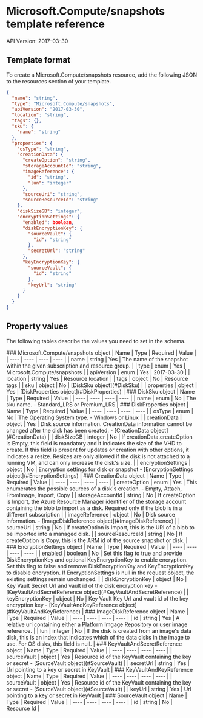 # Microsoft.Compute/snapshots template reference
API Version: 2017-03-30
## Template format

To create a Microsoft.Compute/snapshots resource, add the following JSON to the resources section of your template.

```json
{
  "name": "string",
  "type": "Microsoft.Compute/snapshots",
  "apiVersion": "2017-03-30",
  "location": "string",
  "tags": {},
  "sku": {
    "name": "string"
  },
  "properties": {
    "osType": "string",
    "creationData": {
      "createOption": "string",
      "storageAccountId": "string",
      "imageReference": {
        "id": "string",
        "lun": "integer"
      },
      "sourceUri": "string",
      "sourceResourceId": "string"
    },
    "diskSizeGB": "integer",
    "encryptionSettings": {
      "enabled": boolean,
      "diskEncryptionKey": {
        "sourceVault": {
          "id": "string"
        },
        "secretUrl": "string"
      },
      "keyEncryptionKey": {
        "sourceVault": {
          "id": "string"
        },
        "keyUrl": "string"
      }
    }
  }
}
```
## Property values

The following tables describe the values you need to set in the schema.

<a id="Microsoft.Compute/snapshots" />
### Microsoft.Compute/snapshots object
|  Name | Type | Required | Value |
|  ---- | ---- | ---- | ---- |
|  name | string | Yes | The name of the snapshot within the given subscription and resource group. |
|  type | enum | Yes | Microsoft.Compute/snapshots |
|  apiVersion | enum | Yes | 2017-03-30 |
|  location | string | Yes | Resource location |
|  tags | object | No | Resource tags |
|  sku | object | No | [DiskSku object](#DiskSku) |
|  properties | object | Yes | [DiskProperties object](#DiskProperties) |


<a id="DiskSku" />
### DiskSku object
|  Name | Type | Required | Value |
|  ---- | ---- | ---- | ---- |
|  name | enum | No | The sku name. - Standard_LRS or Premium_LRS |


<a id="DiskProperties" />
### DiskProperties object
|  Name | Type | Required | Value |
|  ---- | ---- | ---- | ---- |
|  osType | enum | No | The Operating System type. - Windows or Linux |
|  creationData | object | Yes | Disk source information. CreationData information cannot be changed after the disk has been created. - [CreationData object](#CreationData) |
|  diskSizeGB | integer | No | If creationData.createOption is Empty, this field is mandatory and it indicates the size of the VHD to create. If this field is present for updates or creation with other options, it indicates a resize. Resizes are only allowed if the disk is not attached to a running VM, and can only increase the disk's size. |
|  encryptionSettings | object | No | Encryption settings for disk or snapshot - [EncryptionSettings object](#EncryptionSettings) |


<a id="CreationData" />
### CreationData object
|  Name | Type | Required | Value |
|  ---- | ---- | ---- | ---- |
|  createOption | enum | Yes | This enumerates the possible sources of a disk's creation. - Empty, Attach, FromImage, Import, Copy |
|  storageAccountId | string | No | If createOption is Import, the Azure Resource Manager identifier of the storage account containing the blob to import as a disk. Required only if the blob is in a different subscription |
|  imageReference | object | No | Disk source information. - [ImageDiskReference object](#ImageDiskReference) |
|  sourceUri | string | No | If createOption is Import, this is the URI of a blob to be imported into a managed disk. |
|  sourceResourceId | string | No | If createOption is Copy, this is the ARM id of the source snapshot or disk. |


<a id="EncryptionSettings" />
### EncryptionSettings object
|  Name | Type | Required | Value |
|  ---- | ---- | ---- | ---- |
|  enabled | boolean | No | Set this flag to true and provide DiskEncryptionKey and optional KeyEncryptionKey to enable encryption. Set this flag to false and remove DiskEncryptionKey and KeyEncryptionKey to disable encryption. If EncryptionSettings is null in the request object, the existing settings remain unchanged. |
|  diskEncryptionKey | object | No | Key Vault Secret Url and vault id of the disk encryption key - [KeyVaultAndSecretReference object](#KeyVaultAndSecretReference) |
|  keyEncryptionKey | object | No | Key Vault Key Url and vault id of the key encryption key - [KeyVaultAndKeyReference object](#KeyVaultAndKeyReference) |


<a id="ImageDiskReference" />
### ImageDiskReference object
|  Name | Type | Required | Value |
|  ---- | ---- | ---- | ---- |
|  id | string | Yes | A relative uri containing either a Platform Imgage Repository or user image reference. |
|  lun | integer | No | If the disk is created from an image's data disk, this is an index that indicates which of the data disks in the image to use. For OS disks, this field is null. |


<a id="KeyVaultAndSecretReference" />
### KeyVaultAndSecretReference object
|  Name | Type | Required | Value |
|  ---- | ---- | ---- | ---- |
|  sourceVault | object | Yes | Resource id of the KeyVault containing the key or secret - [SourceVault object](#SourceVault) |
|  secretUrl | string | Yes | Url pointing to a key or secret in KeyVault |


<a id="KeyVaultAndKeyReference" />
### KeyVaultAndKeyReference object
|  Name | Type | Required | Value |
|  ---- | ---- | ---- | ---- |
|  sourceVault | object | Yes | Resource id of the KeyVault containing the key or secret - [SourceVault object](#SourceVault) |
|  keyUrl | string | Yes | Url pointing to a key or secret in KeyVault |


<a id="SourceVault" />
### SourceVault object
|  Name | Type | Required | Value |
|  ---- | ---- | ---- | ---- |
|  id | string | No | Resource Id |

